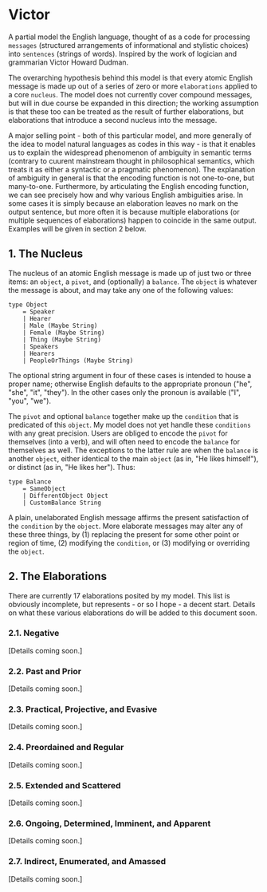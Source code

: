 # Victor

A partial model the English language, thought of as a code for processing `messages` (structured arrangements of informational and stylistic choices) into `sentences` (strings of words). Inspired by the work of logician and grammarian Victor Howard Dudman.

The overarching hypothesis behind this model is that every atomic English message is made up out of a series of zero or more `elaborations` applied to a core `nucleus`. The model does not currently cover compound messages, but will in due course be expanded in this direction; the working assumption is that these too can be treated as the result of further elaborations, but elaborations that introduce a second nucleus into the message.

A major selling point - both of this particular model, and more generally of the idea to model natural languages as codes in this way - is that it enables us to explain the widespread phenomenon of ambiguity in semantic terms (contrary to cuurent mainstream thought in philosophical semantics, which treats it as either a syntactic or a pragmatic phenomenon). The explanation of ambiguity in general is that the encoding function is not one-to-one, but many-to-one. Furthermore, by articulating the English encoding function, we can see precisely how and why various English ambiguities arise. In some cases it is simply because an elaboration leaves no mark on the output sentence, but more often it is because multiple elaborations (or multiple sequences of elaborations) happen to coincide in the same output. Examples will be given in section 2 below.

## 1. The Nucleus

The nucleus of an atomic English message is made up of just two or three items: an `object`, a `pivot`, and (optionally) a `balance`. The `object` is whatever the message is about, and may take any one of the following values:

    type Object
        = Speaker
        | Hearer
        | Male (Maybe String)
        | Female (Maybe String)
        | Thing (Maybe String)
        | Speakers
        | Hearers
        | PeopleOrThings (Maybe String)

The optional string argument in four of these cases is intended to house a proper name; otherwise English defaults to the appropriate pronoun ("he", "she", "it", "they"). In the other cases only the pronoun is available ("I", "you", "we").

The `pivot` and optional `balance` together make up the `condition` that is predicated of this `object`. My model does not yet handle these `conditions` with any great precision. Users are obliged to encode the `pivot` for themselves (into a verb), and will often need to encode the `balance` for themselves as well. The exceptions to the latter rule are when the `balance` is another `object`, either identical to the main `object` (as in, "He likes himself"), or distinct (as in, "He likes her"). Thus:

    type Balance
        = SameObject
        | DifferentObject Object
        | CustomBalance String

A plain, unelaborated English message affirms the present satisfaction of the `condition` by the `object`. More elaborate messages may alter any of these three things, by (1) replacing the present for some other point or region of time, (2) modifying the `condition`, or (3) modifying or overriding the `object`.

## 2. The Elaborations

There are currently 17 elaborations posited by my model. This list is obviously incomplete, but represents - or so I hope - a decent start. Details on what these various elaborations do will be added to this document soon.

### 2.1. Negative

[Details coming soon.]

### 2.2. Past and Prior

[Details coming soon.]

### 2.3. Practical, Projective, and Evasive

[Details coming soon.]

### 2.4. Preordained and Regular

[Details coming soon.]

### 2.5. Extended and Scattered

[Details coming soon.]

### 2.6. Ongoing, Determined, Imminent, and Apparent

[Details coming soon.]

### 2.7. Indirect, Enumerated, and Amassed

[Details coming soon.]
